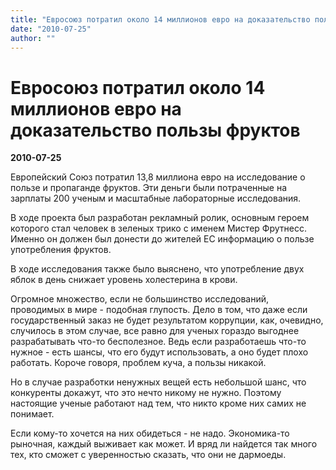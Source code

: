 ```yaml
---
title: "Евросоюз потратил около 14 миллионов евро на доказательство пользы фруктов"
date: "2010-07-25"
author: ""
---
```


# Евросоюз потратил около 14 миллионов евро на доказательство пользы фруктов

**2010-07-25** 

Европейский Союз потратил 13,8 миллиона евро на исследование о пользе и пропаганде фруктов. Эти деньги были потраченные на зарплаты 200 ученым и масштабные лабораторные исследования.

В ходе проекта был разработан рекламный ролик, основным героем которого стал человек в зеленых трико с именем Мистер Фрутнесс. Именно он должен был донести до жителей ЕС информацию о пользе употребления фруктов.

В ходе исследования также было выяснено, что употребление двух яблок в день снижает уровень холестерина в крови.

Огромное множество, если не большинство исследований, проводимых в мире - подобная глупость. Дело в том, что даже если государственный заказ не будет результатом коррупции, как, очевидно, случилось в этом случае, все равно для ученых гораздо выгоднее разрабатывать что-то бесполезное. Ведь если разработаешь что-то нужное - есть шансы, что его будут использовать, а оно будет плохо работать. Короче говоря, проблем куча, а пользы никакой.

Но в случае разработки ненужных вещей есть небольшой шанс, что конкуренты докажут, что это нечто никому не нужно. Поэтому настоящие ученые работают над тем, что никто кроме них самих не понимает.

Если кому-то хочется на них обидеться - не надо. Экономика-то рыночная, каждый выживает как может. И вряд ли найдется так много тех, кто сможет с уверенностью сказать, что они не дармоеды.